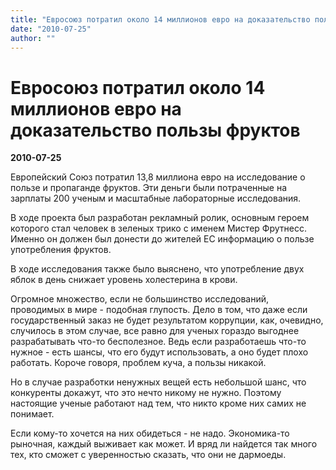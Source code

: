 ```yaml
---
title: "Евросоюз потратил около 14 миллионов евро на доказательство пользы фруктов"
date: "2010-07-25"
author: ""
---
```


# Евросоюз потратил около 14 миллионов евро на доказательство пользы фруктов

**2010-07-25** 

Европейский Союз потратил 13,8 миллиона евро на исследование о пользе и пропаганде фруктов. Эти деньги были потраченные на зарплаты 200 ученым и масштабные лабораторные исследования.

В ходе проекта был разработан рекламный ролик, основным героем которого стал человек в зеленых трико с именем Мистер Фрутнесс. Именно он должен был донести до жителей ЕС информацию о пользе употребления фруктов.

В ходе исследования также было выяснено, что употребление двух яблок в день снижает уровень холестерина в крови.

Огромное множество, если не большинство исследований, проводимых в мире - подобная глупость. Дело в том, что даже если государственный заказ не будет результатом коррупции, как, очевидно, случилось в этом случае, все равно для ученых гораздо выгоднее разрабатывать что-то бесполезное. Ведь если разработаешь что-то нужное - есть шансы, что его будут использовать, а оно будет плохо работать. Короче говоря, проблем куча, а пользы никакой.

Но в случае разработки ненужных вещей есть небольшой шанс, что конкуренты докажут, что это нечто никому не нужно. Поэтому настоящие ученые работают над тем, что никто кроме них самих не понимает.

Если кому-то хочется на них обидеться - не надо. Экономика-то рыночная, каждый выживает как может. И вряд ли найдется так много тех, кто сможет с уверенностью сказать, что они не дармоеды.